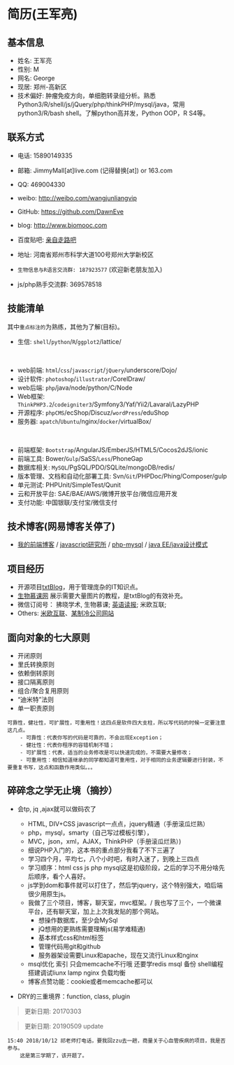 # 简历(王军亮)

## 基本信息   

- 姓名: 王军亮  
- 性别: M  
- 网名: 	George
- 现居: 	郑州-高新区
- 技术偏好:	肿瘤免疫方向，单细胞转录组分析。熟悉Python3/R/shell/js/jQuery/php/thinkPHP/mysql/java，常用python3/R/bash shell。了解python高并发，Python OOP，R S4等。

## 联系方式  

- 电话: 15890149335  
- 邮箱:	JimmyMall[at]live.com (记得替换[at]) or 163.com
- QQ: 469004330  
- weibo: 	http://weibo.com/wangjunliangvip
- GitHub: https://github.com/DawnEve
- blog: 	http://www.biomooc.com
- 百度贴吧: [亲自走路吧](http://tieba.baidu.com/f?kw=%C7%D7%D7%D4%D7%DF%C2%B7&fr=index)

- 地址: 河南省郑州市科学大道100号郑州大学新校区    
- `生物信息与R语言交流群: 187923577` (欢迎新老朋友加入)
- js/php熟手交流群: 369578518




## 技能清单    

其中`重点标注的`为熟练，其他为了解(目标)。 

- 生信: `shell`/`python`/`R`/`ggplot2`/lattice/
<br>

- web前端: `html`/`css`/`javascript`/`jQuery`/underscore/Dojo/
- 设计软件: `photoshop`/`illustrator`/CorelDraw/
- web后端: `php`/java/node/python/C/Node
- Web框架: `ThinkPHP3.2`/`codeigniter3`/Symfony3/Yaf/Yii2/Lavaral/LazyPHP
- 开源程序: `phpCMS`/ecShop/Discuz/`wordPress`/eduShop
- 服务器: `apatch`/`Ubuntu`/nginx/`docker`/virtualBox/
<br>

- 前端框架: `Bootstrap`/AngularJS/EmberJS/HTML5/Cocos2dJS/ionic  
- 前端工具: Bower/`Gulp`/SaSS/`Less`/PhoneGap  
- 数据库相关: `MySQL`/PgSQL/PDO/SQLite/mongoDB/redis/  
- 版本管理、文档和自动化部署工具: Svn/`Git`/PHPDoc/Phing/Composer/gulp  
- 单元测试: PHPUnit/SimpleTest/Qunit  
- 云和开放平台: SAE/BAE/AWS/微博开放平台/微信应用开发  
- 支付功能: 中国银联/支付宝/微信支付  


## 技术博客(网易博客关停了)  

- [我的前端博客](http://poster469.blog.163.com/ "最早的PS到后来的JS,服务器设置") / [javascript研究所](http://miostudio.blog.163.com/ "javascript的地位空前高涨，值得独立研究")  / [php-mysql](http://firecloudphp.blog.163.com/ "php和mysql是黄金搭档")  / [java EE/java设计模式](http://zhengzhi2014.blog.163.com/ "java的思想是横强大的")  




## 项目经历

- 开源项目[txtBlog](http://blog.biomooc.com/ "博客框架和内容纯手工打造。")，用于管理庞杂的IT知识点。  
- [生物慕课网](http://www.biomooc.com/R/R-draw-sketch.html) 展示需要大量图片的教程，是txtBlog的有效补充。  
- 微信订阅号： 拂晓学术, 生物慕课; [英语读报](http://ielts.biomooc.com/en/); 米欧互联;  
- Others: [米欧互联](http://mioweb.biomooc.com/ "mio web")、[某制冷公司网站](https://www.wllwzl.com/ "企业站")



## 面向对象的七大原则 

- 开闭原则  
- 里氏转换原则  
- 依赖倒转原则  
- 接口隔离原则  
- 组合/聚合复用原则  
- “迪米特”法则  
- 单一职责原则  

```
可靠性，健壮性，可扩展性，可重用性！这四点是软件四大支柱，所以写代码的时候一定要注意这几点。
	- 可靠性：代表你写的代码是可靠的，不会出现Exception；
	- 健壮性：代表你程序的容错机制不错；
	- 可扩展性：代表，适当的业务修改是可以快速完成的，不需要大量修改；
	- 可重用性：相信知道继承的同学都知道可重用性，对于相同的业务逻辑要进行封装，不要重复书写，这点和函数作用类似。。。
```



## 碎碎念之学无止境（摘抄）

- 会tp, jq ,ajax就可以做码农了
	* HTML, DIV+CSS javascript一点点，jquery精通（手册滚瓜烂熟）
	* php，mysql，smarty（自己写过模板引擎），
	* MVC，json，xml，AJAX，ThinkPHP（手册滚瓜烂熟）)
	* 细说PHP入门的，这本书的重点部分我看了不下三遍了
	* 学习四个月，平均七，八个小时吧，有时入迷了，到晚上三四点
	* 学习顺序：html css js php mysql这是初级阶段，之后的学习不用分啥先后顺序，看个人喜好。
	* js学到dom和事件就可以打住了，然后学jquery，这个特别强大，咱后端很少用原生js。
	* 我做了三个项目，博客，聊天室，mvc框架。/ 我也写了三个，一个微课平台，还有聊天室，加上上次我发贴的那个网站。
		- 想操作数据库，至少会MySql
		- jQ想用的更熟练需要理解js(易学难精通)
		- 基本样式css和html标签
		- 管理代码用git和github
		- 服务器架设需要Linux和apache，现在又流行Linux和nginx
	* msql优化 索引 只会memcache不行哦 还要学redis msql 备份 shell编程 搭建调试liunx lamp nginx 负载均衡
	* 博客点赞功能：cookie或者memcache都可以
	
- DRY的三重境界：function, class, plugin  	
	
> 更新日期: 20170303   

> 更新日期: 20190509 update   



```
15:40 2018/10/12 祁老师打电话，要我回zzu去一趟，商量关于心血管疾病的项目，我是否参与。
	这是第三学期了，该开题了。
	
	



```

